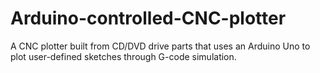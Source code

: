 # Arduino-controlled-CNC-plotter

A CNC plotter built from CD/DVD drive parts that uses an Arduino Uno to plot user-defined sketches through G-code simulation.
